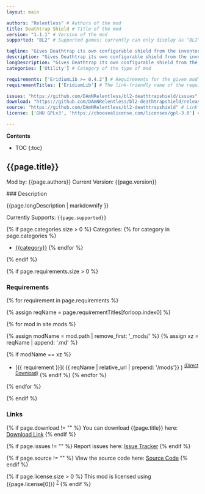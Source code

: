 ```yaml
---
layout: main

authors: "Relentless" # Authors of the mod
title: Deathtrap Shield # Title of the mod
version: "1.1.1" # Version of the mod
supported: "BL2" # Supported games; currently can only display as "BL2", "BL2 + TPS", or "TPS"

tagline: "Gives Deathtrap its own configurable shield from the inventory of Gaige." # A short description of the mod itself.
description: "Gives Deathtrap its own configurable shield from the inventory of Gaige." # This is set in order to keep the SEO proper
longDescription: "Gives Deathtrap its own configurable shield from the inventory of Gaige.\n\nFeatures:\n- Deathtrap can use its own shield and no longer shares the shield with Gaige\n- you can define which shield to use in the inventory\n- configurable hotkey\n\nNotes:\n- since this is often not the case with SDK mods: yes, this has multiplayer support\n- the default behaviour of the skill applies and the shield of Gaige will be shared when:\n  - you don't set a Deathtrap shield\n  - you equip the Deathtrap shield to Gaige\n- the Deathtrap shield will lose its status when:\n  - you set a new Deathtrap shield while already having one\n  - you equip the Deathtrap shield to Gaige\n  - you throw the Deathtrap shield on the ground\n  - another character that is not a Mechromancer puts it in their inventory\n- other useful information:\n  - this only works if you unlocked the `Sharing is Caring` skill\n  - you can only set one Deathtrap shield at a time\n  - you can't set a Deathtrap shield as trash or favorite (unset it first)\n  - the Deathtrap shield will have another color\n- the hotkey to set the Deathtrap shield can be modified in the modded keybinds\n- if you have a Deathtrap shield set, you won't be able to edit your save game in the SaveGame Editor unless you rejoin the game and remove the shield status, this can't be fixed\n\nEverything related to versions and their release notes can be found in the [changelog](https://github.com/DAmNRelentless/bl2-deathtrapshield/blob/main/CHANGELOG.md).\nIf you found a bug or you have a feature request, please use our issue tracker linked below." # Description of what the mod can do
categories: ['Utility'] # Category of the type of mod

requirements: ['EridiumLib >= 0.4.2'] # Requirements for the given mod
requirementTitles: ['EridiumLib'] # The link-friendly name of the requirements

issues: "https://github.com/DAmNRelentless/bl2-deathtrapshield/issues"
download: "https://github.com/DAmNRelentless/bl2-deathtrapshield/releases/tag/v1.1.1"
source: "https://github.com/DAmNRelentless/bl2-deathtrapshield" # Link to source code
license: ['GNU GPLv3', 'https://choosealicense.com/licenses/gpl-3.0'] # License name, link about the license from https://choosealicense.com/

---
```

**Contents**
* TOC
{:toc}

## {{page.title}}

Mod by: {{page.authors}}
Current Version: {{page.version}}

<p></p>
### Description

{{page.longDescription | markdownify }}

Currently Supports: `{{page.supported}}`

{% if page.categories.size > 0 %}
Categories:
{% for category in page.categories %}
  * [{{category}}](/types/{{category}})
{% endfor %}
<p></p>
{% endif %}

{% if page.requirements.size > 0 %}
### Requirements

{% for requirement in page.requirements %}

{% assign reqName = page.requirementTitles[forloop.index0] %}

{% for mod in site.mods %}

{% assign modName = mod.path | remove_first: '_mods/' %}
{% assign xz = reqName | append: '.md' %}

{% if modName == xz %}
* [{{ requirement }}]( {{ reqName | relative_url | prepend: '/mods'}} ) <sup>[(Direct Download)]({{mod.download}})</sup>
{% endif %}
{% endfor %}

{% endfor %}
<p></p>
{% endif %}

### Links

{% if page.download != "" %}
You can download {{page.title}} here: [Download Link]({{page.download}})
{% endif %}

{% if page.issues != "" %}
Report issues here: [Issue Tracker]({{page.issues}})
{% endif %}

{% if page.source != "" %}
View the source code here: [Source Code]({{page.source}})
{% endif %}

{% if page.license.size > 0 %}
This mod is licensed using {{page.license[0]}} <sup>[?]({{page.license[1]}})</sup>
{% endif %}
